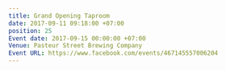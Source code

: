 ```yaml
---
title: Grand Opening Taproom
date: 2017-09-11 09:18:00 +07:00
position: 25
Event date: 2017-09-15 00:00:00 +07:00
Venue: Pasteur Street Brewing Company
Event URL: https://www.facebook.com/events/467145557006204
---
```


